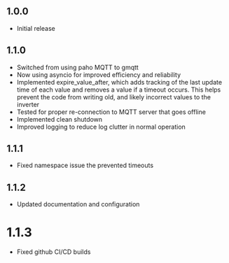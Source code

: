 <!-- https://developers.home-assistant.io/docs/add-ons/presentation#keeping-a-changelog -->

## 1.0.0

- Initial release

## 1.1.0

- Switched from using paho MQTT to gmqtt
- Now using asyncio for improved efficiency and reliability
- Implemented expire_value_after, which adds tracking of the last update time of each value and removes a value if a timeout occurs. This helps prevent the code from writing old, and likely incorrect values to the inverter
- Tested for proper re-connection to MQTT server that goes offline
- Implemented clean shutdown
- Improved logging to reduce log clutter in normal operation

## 1.1.1

- Fixed namespace issue the prevented timeouts

## 1.1.2

- Updated documentation and configuration

# 1.1.3

- Fixed github CI/CD builds


